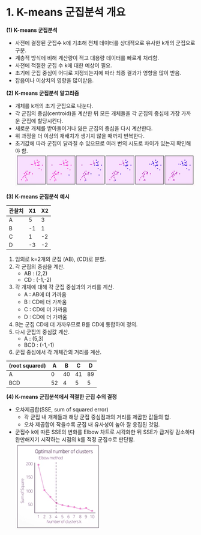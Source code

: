 # 1. K-means 군집분석 개요



**(1) K-means 군집분석**

- 사전에 결정된 군집수 k에 기초해 전체 데이터를 상대적으로 유사한 k개의 군집으로 구분.
- 계층적 방식에 비해 계산량이 적고 대용량 데이터를 빠르게 처리함.
- 사전에 적절한 군집 수 k에 대한 예상이 필요.
- 초기에 군집 중심이 어디로 지정되는지에 따라 최종 결과가 영향을 많이 받음.
- 잡음이나 이상치의 영향을 많이받음.



**(2) K-means 군집분석 알고리즘**

- 개체를 k개의 초기 군집으로 나눈다.
- 각 군집의 중심(centroid)을 계산한 뒤 모든 개체들을 각 군집의 중심에 가장 가까운 군집에 할당시킨다.
- 새로운 개체를 받아들이거나 잃은 군집의 중심을 다시 계산한다.
- 위 과정을 더 이상의 재배치가 생기지 않을 때까지 반복한다.
- 초기값에 따라 군집이 달라질 수 있으므로 여러 번의 시도로 차이가 있는지 확인해야 함.
  <img src="../../../../images/5_비계층적군집분석_K_means_Clustering/image-20220309004225444.png" alt="image-20220309004225444" style="zoom:67%;" />



**(3) K-means 군집분석 예시**

| 관찰치 | X1   | X2   |
| ------ | ---- | ---- |
| A      | 5    | 3    |
| B      | -1   | 1    |
| C      | 1    | -2   |
| D      | -3   | -2   |

1. 임의로 k=2개의 군집 (AB), (CD)로 분할.
2. 각 군집의 중심을 계산. 
   - AB : (2,2)
   - CD : (-1,-2)
3. 각 개체에 대해 각 군집 중심과의 거리를 계산.
   - A : AB에 더 가까움
   - B : CD에 더 가까움
   - C : CD에 더 가까움
   - D : CD에 더 가까움
4. B는 군집 CD에 더 가까우므로 B를 CD에 통합하여 정의.
5. 다시 군집의 중심값 계산.
   - A : (5,3)
   - BCD :  (-1,-1)
6. 군집 중심에서 각 개체간의 거리를 계산.

| (root squared) | A    | B    | C    | D    |
| -------------- | ---- | ---- | ---- | ---- |
| A              | 0    | 40   | 41   | 89   |
| BCD            | 52   | 4    | 5    | 5    |



**(4) K-means 군집분석에서 적절한 군집 수의 결정**

- 오차제곱합(SSE, sum of squared error)
  - 각 군집 내 개체들과 해당 군집 중심점과의 거리를 제곱한 값들의 합.
  - 오차 제곱합이 작을수록 군집 내 유사성이 높아 잘 응집된 것임.
- 군집수 k에 따른 SSE의 변화를 Elbow 차트로 시각화한 뒤 SSE가 급겨깋 감소하다 완만해지기 시작하는 시점의 k를 적정 군집수로 판단함.
  <img src="../../../../images/5_비계층적군집분석_K_means_Clustering/image-20220309005203146.png" alt="image-20220309005203146" style="zoom:80%;" />


